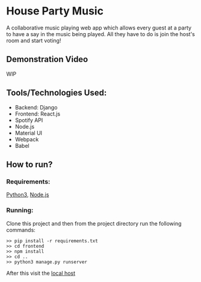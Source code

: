 # House Party Music
A collaborative music playing web app which allows every guest at a party to have a say in the music being played. All they have to do is join the host's room and start voting!

## Demonstration Video
WIP

## Tools/Technologies Used:
- Backend: Django
- Frontend: React.js
- Spotify API
- Node.js
- Material UI
- Webpack
- Babel

## How to run?
### Requirements:
[Python3](https://www.python.org/), [Node.js](https://www.npmjs.com/get-npm)

### Running:
Clone this project and then from the project directory run the following commands:
```
>> pip install -r requirements.txt
>> cd frontend
>> npm install
>> cd ..
>> python3 manage.py runserver
```
After this visit the [local host](http://127.0.0.1:8000/)